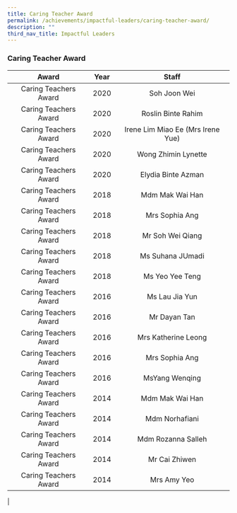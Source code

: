 ```yaml
---
title: Caring Teacher Award
permalink: /achievements/impactful-leaders/caring-teacher-award/
description: ""
third_nav_title: Impactful Leaders
---
```

### **Caring Teacher Award**

| Award | Year | Staff |
|:---:|:---:|:---:|
| Caring Teachers Award | 2020 | Soh Joon Wei |
| Caring Teachers Award | 2020 | Roslin Binte Rahim |
| Caring Teachers Award | 2020 | Irene Lim Miao Ee (Mrs Irene Yue) |
| Caring Teachers Award | 2020 | Wong Zhimin Lynette |
| Caring Teachers Award | 2020 | Elydia Binte Azman |
| Caring Teachers Award | 2018 | Mdm Mak Wai Han |
| Caring Teachers Award | 2018 | Mrs Sophia Ang |
| Caring Teachers Award | 2018 | Mr Soh Wei Qiang |
| Caring Teachers Award | 2018 | Ms Suhana JUmadi |
| Caring Teachers Award | 2018 | Ms Yeo Yee Teng |
| Caring Teachers Award | 2016 | Ms Lau Jia Yun |
| Caring Teachers Award | 2016 | Mr Dayan Tan |
| Caring Teachers Award | 2016 | Mrs Katherine Leong |
| Caring Teachers Award | 2016 | Mrs Sophia Ang |
| Caring Teachers Award | 2016 | MsYang Wenqing |
| Caring Teachers Award | 2014 | Mdm Mak Wai Han |
| Caring Teachers Award | 2014 | Mdm Norhafiani |
| Caring Teachers Award | 2014 | Mdm Rozanna Salleh |
| Caring Teachers Award | 2014 | Mr Cai Zhiwen |
| Caring Teachers Award | 2014 | Mrs Amy Yeo |
|

